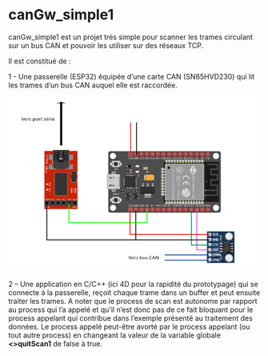 # canGw_simple1


canGw_simple1 est un projet très simple pour scanner les trames circulant sur un bus CAN et pouvoir les utiliser sur des réseaux TCP.

Il est constitué de :

1 - Une passerelle (ESP32) équipée d’une carte CAN (SN65HVD230) qui lit les trames d’un bus CAN auquel elle est raccordée.

<img src="https://github.com/BOBILLEChristophe/canGw_simple1/blob/master/cwg32_cabling_800.png?raw=true">

2 – Une application en C/C++  (ici 4D pour la rapidité du prototypage) qui se connecte à la passerelle, reçoit chaque trame dans un buffer et peut ensuite traiter les trames. A noter que le process de scan est autonome par rapport au process qui l’a appelé et qu’il n’est donc pas de ce fait bloquant pour le process appelant qui contribue dans l’exemple présenté au traitement des données. Le process appelé peut-être avorté par le process appelant (ou tout autre process) en changeant la valeur de la variable globale <strong><>quitScan1</strong> de false à true.
